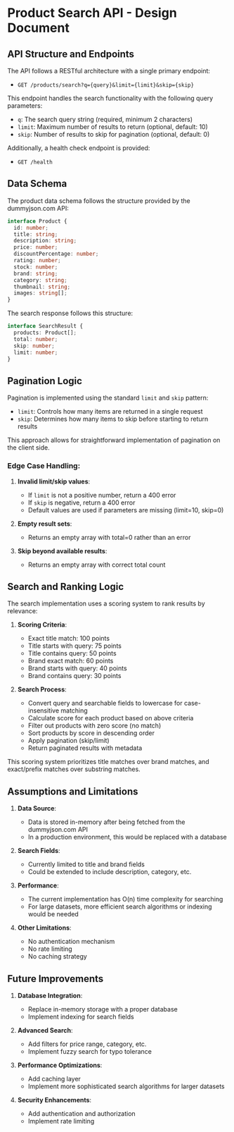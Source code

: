# Product Search API - Design Document

## API Structure and Endpoints

The API follows a RESTful architecture with a single primary endpoint:

- `GET /products/search?q={query}&limit={limit}&skip={skip}`

This endpoint handles the search functionality with the following query parameters:
- `q`: The search query string (required, minimum 2 characters)
- `limit`: Maximum number of results to return (optional, default: 10)
- `skip`: Number of results to skip for pagination (optional, default: 0)

Additionally, a health check endpoint is provided:
- `GET /health`

## Data Schema

The product data schema follows the structure provided by the dummyjson.com API:

```typescript
interface Product {
  id: number;
  title: string;
  description: string;
  price: number;
  discountPercentage: number;
  rating: number;
  stock: number;
  brand: string;
  category: string;
  thumbnail: string;
  images: string[];
}
```

The search response follows this structure:

```typescript
interface SearchResult {
  products: Product[];
  total: number;
  skip: number;
  limit: number;
}
```

## Pagination Logic

Pagination is implemented using the standard `limit` and `skip` pattern:

- `limit`: Controls how many items are returned in a single request
- `skip`: Determines how many items to skip before starting to return results

This approach allows for straightforward implementation of pagination on the client side.

### Edge Case Handling:

1. **Invalid limit/skip values**: 
   - If `limit` is not a positive number, return a 400 error
   - If `skip` is negative, return a 400 error
   - Default values are used if parameters are missing (limit=10, skip=0)

2. **Empty result sets**:
   - Returns an empty array with total=0 rather than an error

3. **Skip beyond available results**:
   - Returns an empty array with correct total count

## Search and Ranking Logic

The search implementation uses a scoring system to rank results by relevance:

1. **Scoring Criteria**:
   - Exact title match: 100 points
   - Title starts with query: 75 points
   - Title contains query: 50 points
   - Brand exact match: 60 points
   - Brand starts with query: 40 points
   - Brand contains query: 30 points

2. **Search Process**:
   - Convert query and searchable fields to lowercase for case-insensitive matching
   - Calculate score for each product based on above criteria
   - Filter out products with zero score (no match)
   - Sort products by score in descending order
   - Apply pagination (skip/limit)
   - Return paginated results with metadata

This scoring system prioritizes title matches over brand matches, and exact/prefix matches over substring matches.

## Assumptions and Limitations

1. **Data Source**:
   - Data is stored in-memory after being fetched from the dummyjson.com API
   - In a production environment, this would be replaced with a database

2. **Search Fields**:
   - Currently limited to title and brand fields
   - Could be extended to include description, category, etc.

3. **Performance**:
   - The current implementation has O(n) time complexity for searching
   - For large datasets, more efficient search algorithms or indexing would be needed

4. **Other Limitations**:
   - No authentication mechanism
   - No rate limiting
   - No caching strategy

## Future Improvements

1. **Database Integration**:
   - Replace in-memory storage with a proper database
   - Implement indexing for search fields

2. **Advanced Search**:
   - Add filters for price range, category, etc.
   - Implement fuzzy search for typo tolerance

3. **Performance Optimizations**:
   - Add caching layer
   - Implement more sophisticated search algorithms for larger datasets

4. **Security Enhancements**:
   - Add authentication and authorization
   - Implement rate limiting